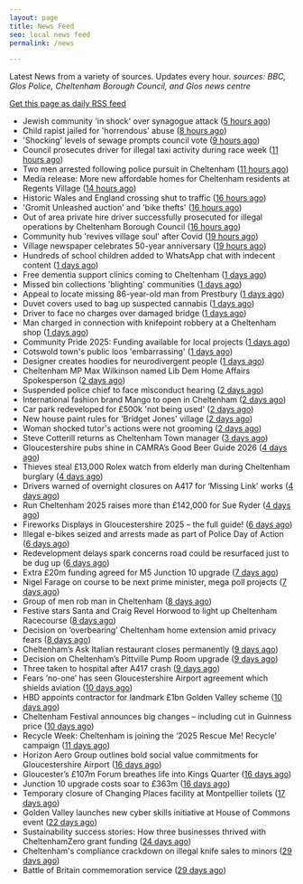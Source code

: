 ```yaml
---
layout: page
title: News Feed
seo: local news feed
permalink: /news

---
```


Latest News from a variety of sources. Updates every hour.
_sources: BBC, Glos Police, Cheltenham Borough Council, and Glos news centre_

[Get this page as daily RSS feed](/daily.rss)

<!-- news_marker starts -->
- Jewish community 'in shock' over synagogue attack ([5 hours ago](https://www.bbc.com/news/articles/c701yjegre6o?at_medium=RSS&at_campaign=rss))
- Child rapist jailed for 'horrendous' abuse ([8 hours ago](https://www.bbc.com/news/articles/c3drym59gn1o?at_medium=RSS&at_campaign=rss))
- 'Shocking' levels of sewage prompts council vote ([9 hours ago](https://www.bbc.com/news/articles/cm2d08x8vkro?at_medium=RSS&at_campaign=rss))
- Council prosecutes driver for illegal taxi activity during race week ([11 hours ago](https://gloucesternewscentre.co.uk/council-prosecutes-driver-for-illegal-taxi-activity-during-race-week/))
- Two men arrested following police pursuit in Cheltenham ([11 hours ago](https://gloucesternewscentre.co.uk/two-men-arrested-following-police-pursuit-in-cheltenham/))
- Media release: More new affordable homes for Cheltenham residents at Regents Village ([14 hours ago](https://www.cheltenham.gov.uk/news/article/3055/media_release_more_new_affordable_homes_for_cheltenham_residents_at_regents_village))
- Historic Wales and England crossing shut to traffic ([16 hours ago](https://www.bbc.com/news/articles/c89d21xjldqo?at_medium=RSS&at_campaign=rss))
- 'Gromit Unleashed auction' and 'bike thefts' ([16 hours ago](https://www.bbc.com/news/articles/c147ypn1717o?at_medium=RSS&at_campaign=rss))
- Out of area private hire driver successfully prosecuted for illegal operations by Cheltenham Borough Council ([16 hours ago](https://www.cheltenham.gov.uk/news/article/3054/out_of_area_private_hire_driver_successfully_prosecuted_for_illegal_operations_by_cheltenham_borough_council))
- Community hub 'revives village soul' after Covid ([19 hours ago](https://www.bbc.com/news/articles/c3vz2dy5p2ro?at_medium=RSS&at_campaign=rss))
- Village newspaper celebrates 50-year anniversary ([19 hours ago](https://www.bbc.com/news/articles/c9qnez5583go?at_medium=RSS&at_campaign=rss))
- Hundreds of school children added to WhatsApp chat with indecent content ([1 days ago](https://www.bbc.com/news/articles/cn82p2yyg4zo?at_medium=RSS&at_campaign=rss))
- Free dementia support clinics coming to Cheltenham ([1 days ago](https://gloucesternewscentre.co.uk/free-dementia-support-clinics-coming-to-cheltenham/))
- Missed bin collections 'blighting' communities ([1 days ago](https://www.bbc.com/news/articles/c0jq6958w0qo?at_medium=RSS&at_campaign=rss))
- Appeal to locate missing 86-year-old man from Prestbury ([1 days ago](https://gloucesternewscentre.co.uk/appeal-to-locate-missing-86-year-old-man-from-prestbury/))
- Duvet covers used to bag up suspected cannabis ([1 days ago](https://www.bbc.com/news/articles/cg42p4p72wwo?at_medium=RSS&at_campaign=rss))
- Driver to face no charges over damaged bridge ([1 days ago](https://www.bbc.com/news/articles/cly6pdldxkvo?at_medium=RSS&at_campaign=rss))
- Man charged in connection with knifepoint robbery at a Cheltenham shop ([1 days ago](https://gloucesternewscentre.co.uk/man-charged-in-connection-with-knifepoint-robbery-at-a-cheltenham-shop/))
- Community Pride 2025: Funding available for local projects ([1 days ago](https://www.cheltenham.gov.uk/news/article/3053/community_pride_2025_funding_available_for_local_projects))
- Cotswold town's public loos 'embarrassing' ([1 days ago](https://www.bbc.com/news/articles/cy4j155ek3yo?at_medium=RSS&at_campaign=rss))
- Designer creates hoodies for neurodivergent people ([1 days ago](https://www.bbc.com/news/articles/cvg0j8kpjvlo?at_medium=RSS&at_campaign=rss))
- Cheltenham MP Max Wilkinson named Lib Dem Home Affairs Spokesperson ([2 days ago](https://gloucesternewscentre.co.uk/cheltenham-mp-max-wilkinson-named-lib-dem-home-affairs-spokesperson/))
- Suspended police chief to face misconduct hearing ([2 days ago](https://www.bbc.com/news/articles/cp8wpwg526zo?at_medium=RSS&at_campaign=rss))
- International fashion brand Mango to open in Cheltenham ([2 days ago](https://gloucesternewscentre.co.uk/international-fashion-brand-mango-to-open-in-cheltenham/))
- Car park redeveloped for £500k 'not being used' ([2 days ago](https://www.bbc.com/news/articles/cg42pr525y0o?at_medium=RSS&at_campaign=rss))
- New house paint rules for 'Bridget Jones' village ([2 days ago](https://www.bbc.com/news/articles/cq5j96xl75xo?at_medium=RSS&at_campaign=rss))
- Woman shocked tutor's actions were not grooming ([2 days ago](https://www.bbc.com/news/articles/c4g7398v818o?at_medium=RSS&at_campaign=rss))
- Steve Cotterill returns as Cheltenham Town manager ([3 days ago](https://gloucesternewscentre.co.uk/steve-cotterill-returns-as-cheltenham-town-manager/))
- Gloucestershire pubs shine in CAMRA’s Good Beer Guide 2026 ([4 days ago](https://gloucesternewscentre.co.uk/gloucestershire-pubs-shine-in-camras-good-beer-guide-2026/))
- Thieves steal £13,000 Rolex watch from elderly man during Cheltenham burglary ([4 days ago](https://gloucesternewscentre.co.uk/thieves-steal-13000-rolex-watch-from-elderly-man-during-cheltenham-burglary/))
- Drivers warned of overnight closures on A417 for ‘Missing Link’ works ([4 days ago](https://gloucesternewscentre.co.uk/drivers-warned-of-overnight-closures-on-a417-for-missing-link-works/))
- Run Cheltenham 2025 raises more than £142,000 for Sue Ryder ([4 days ago](https://gloucesternewscentre.co.uk/run-cheltenham-2025-raises-more-than-142000-for-sue-ryder/))
- Fireworks Displays in Gloucestershire 2025 – the full guide! ([6 days ago](https://gloucesternewscentre.co.uk/fireworks-displays-in-gloucestershire-2025-the-full-guide/))
- Illegal e-bikes seized and arrests made as part of Police Day of Action ([6 days ago](https://gloucesternewscentre.co.uk/illegal-e-bikes-seized-and-arrests-made-as-part-of-police-day-of-action/))
- Redevelopment delays spark concerns road could be resurfaced just to be dug up ([6 days ago](https://gloucesternewscentre.co.uk/redevelopment-delays-spark-concerns-road-could-be-resurfaced-just-to-be-dug-up/))
- Extra £20m funding agreed for M5 Junction 10 upgrade ([7 days ago](https://gloucesternewscentre.co.uk/extra-20m-funding-agreed-for-m5-junction-10-upgrade/))
- Nigel Farage on course to be next prime minister, mega poll projects ([7 days ago](https://gloucesternewscentre.co.uk/nigel-farage-on-course-to-be-next-prime-minister-mega-poll-projects/))
- Group of men rob man in Cheltenham ([8 days ago](https://gloucesternewscentre.co.uk/group-of-men-rob-man-in-cheltenham/))
- Festive stars Santa and Craig Revel Horwood to light up Cheltenham Racecourse ([8 days ago](https://gloucesternewscentre.co.uk/festive-stars-santa-and-craig-revel-horwood-to-light-up-cheltenham-racecourse/))
- Decision on ‘overbearing’ Cheltenham home extension amid privacy fears ([8 days ago](https://gloucesternewscentre.co.uk/decision-on-overbearing-cheltenham-home-extension-amid-privacy-fears/))
- Cheltenham’s Ask Italian restaurant closes permanently ([9 days ago](https://gloucesternewscentre.co.uk/cheltenhams-ask-italian-restaurant-closes-permanently/))
- Decision on Cheltenham’s Pittville Pump Room upgrade ([9 days ago](https://gloucesternewscentre.co.uk/decision-on-cheltenhams-pittville-pump-room-upgrade/))
- Three taken to hospital after A417 crash ([9 days ago](https://gloucesternewscentre.co.uk/three-taken-to-hospital-after-a417-crash/))
- Fears ‘no-one’ has seen Gloucestershire Airport agreement which shields aviation ([10 days ago](https://gloucesternewscentre.co.uk/fears-no-one-has-seen-gloucestershire-airport-agreement-which-shields-aviation/))
- HBD appoints contractor for landmark £1bn Golden Valley scheme ([10 days ago](https://www.cheltenham.gov.uk/news/article/3052/hbd_appoints_contractor_for_landmark_1bn_golden_valley_scheme))
- Cheltenham Festival announces big changes – including cut in Guinness price ([10 days ago](https://gloucesternewscentre.co.uk/cheltenham-festival-announces-big-changes-including-cut-in-guinness-price/))
- Recycle Week: Cheltenham is joining the ‘2025 Rescue Me! Recycle’ campaign ([11 days ago](https://www.cheltenham.gov.uk/news/article/3051/recycle_week_cheltenham_is_joining_the_2025_rescue_me_recycle_campaign))
- Horizon Aero Group outlines bold social value commitments for Gloucestershire Airport ([16 days ago](https://www.cheltenham.gov.uk/news/article/3050/horizon_aero_group_outlines_bold_social_value_commitments_for_gloucestershire_airport))
- Gloucester’s £107m Forum breathes life into Kings Quarter ([16 days ago](https://www.bbc.co.uk/sounds/play/p0m3bdlx?at_medium=RSS&at_campaign=rss))
- Junction 10 upgrade costs soar to £363m ([16 days ago](https://www.bbc.co.uk/sounds/play/p0m3b7xf?at_medium=RSS&at_campaign=rss))
- Temporary closure of Changing Places facility at Montpellier toilets ([17 days ago](https://www.cheltenham.gov.uk/news/article/3048/temporary_closure_of_changing_places_facility_at_montpellier_toilets))
- Golden Valley launches new cyber skills initiative at  House of Commons event ([22 days ago](https://www.cheltenham.gov.uk/news/article/3047/golden_valley_launches_new_cyber_skills_initiative_at_house_of_commons_event))
- Sustainability success stories: How three businesses thrived with CheltenhamZero grant funding ([24 days ago](https://www.cheltenham.gov.uk/news/article/3046/sustainability_success_stories_how_three_businesses_thrived_with_cheltenhamzero_grant_funding))
- Cheltenham's compliance crackdown on illegal knife sales to minors ([29 days ago](https://www.cheltenham.gov.uk/news/article/3045/cheltenhams_compliance_crackdown_on_illegal_knife_sales_to_minors))
- Battle of Britain commemoration service ([29 days ago](https://www.cheltenham.gov.uk/news/article/3044/battle_of_britain_commemoration_service))

<!-- news_marker ends -->
